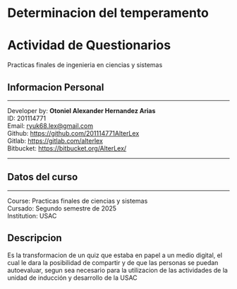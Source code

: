 # Determinacion del temperamento

# Actividad de Questionarios
Practicas finales de ingenieria en ciencias y sistemas


## Informacion Personal

---

Developer by: **Otoniel Alexander Hernandez Arias**  
ID: 201114771  
Email: ryuk68.lex@gmail.com  
Github: <https://github.com/201114771AlterLex>  
Gitlab: <https://gitlab.com/alterlex>  
Bitbucket: <https://bitbucket.org/AlterLex/>

---

## Datos del curso

---
Course: Practicas finales de ciencias y sistemas  
Cursado: Segundo semestre de 2025  
Institution: USAC 

## Descripcion

Es la transformacion de un quiz que estaba en papel a un medio digital, el cual le dara la posibilidad de compartir y de que las personas se puedan autoevaluar, segun sea necesario para la utilizacion de las actividades de la unidad de inducción y desarrollo de la USAC


